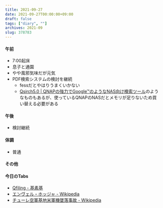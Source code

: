 ```yaml
---
title: 2021-09-27
date: 2021-09-27T00:00:00+09:00
draft: false
tags: ["diary", ""]
archives: 2021-09
slug: 378783
---
```

#### 午前
- 7:00起床
- 息子と通園
- やや風邪気味だが元気
- PDF検索システムの検討を継続
  - fessだとやはりうまくいかない
  - [Qsirch5.0 | QNAPの強力でGoogle™のようなNAS向け検索ツール](https://www.qnap.com/ja-jp/software/qsirch)のようなものもあるが、使っているQNAPのNASだとメモリが足りないため買い替える必要がある
#### 午後
- 検討継続
#### 体調
- 普通
#### その他
#### 今日のTabs
- [Qfiling - 基素基](https://scrapbox.io/motoso/Qfiling)
- [エンヴェル・ホッジャ - Wikipedia](https://ja.wikipedia.org/wiki/%E3%82%A8%E3%83%B3%E3%83%B4%E3%82%A7%E3%83%AB%E3%83%BB%E3%83%9B%E3%83%83%E3%82%B8%E3%83%A3)
- [チューレ空軍基地米軍機墜落事故 - Wikipedia](https://ja.wikipedia.org/wiki/%E3%83%81%E3%83%A5%E3%83%BC%E3%83%AC%E7%A9%BA%E8%BB%8D%E5%9F%BA%E5%9C%B0%E7%B1%B3%E8%BB%8D%E6%A9%9F%E5%A2%9C%E8%90%BD%E4%BA%8B%E6%95%85)